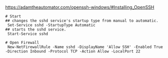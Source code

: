 https://adamtheautomator.com/openssh-windows/#Installing_OpenSSH

```
# Start
## changes the sshd service's startup type from manual to automatic.
 Set-Service sshd -StartupType Automatic
## starts the sshd service.
 Start-Service sshd
 
# Open Firewall
 New-NetFirewallRule -Name sshd -DisplayName 'Allow SSH' -Enabled True -Direction Inbound -Protocol TCP -Action Allow -LocalPort 22
 ```
